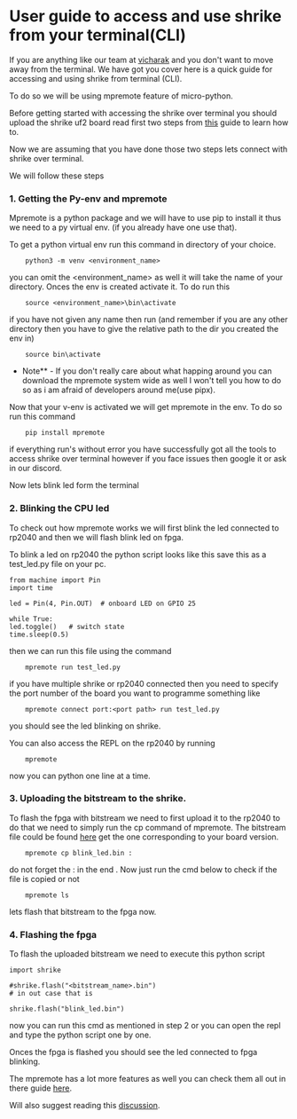 # User guide to access and use shrike from your terminal(CLI)

If you are anything like our team at [vicharak](vicharak.in) and you don't want to move away from the terminal. We have got you cover here is a quick guide for accessing and using shrike from terminal (CLI). 

To do so we will be using mpremote feature of micro-python.

Before getting started with accessing the shrike over terminal you should upload the shrike uf2 board read first two steps from [this](./getting_started.md) guide to learn how to. 

Now we are assuming that you have done those two steps lets connect with shrike over terminal.

We will follow these steps 


### 1. Getting the Py-env and mpremote

Mpremote is a python package and we will have to use pip to install it thus we need to a py virtual env. (if you already have one use that).

To get a python virtual env run this command in directory of your choice.

```
    python3 -m venv <environment_name>
```
you can omit the <environment_name> as well it will take the name of your directory. Onces the env is created activate it. To do run this 

```
    source <environment_name>\bin\activate 
```
if you have not given any name then run (and remember if you are any other directory then you have to give the relative path to the dir you created the env in)

```
    source bin\activate
```

 * Note** - If you don't really care about what happing around you can download the mpremote system wide as well I won't tell you how to do so as i am afraid of developers around me(use pipx).

Now that your v-env is activated we will get mpremote in the env. To do so run this command 

```
    pip install mpremote 
```
if everything run's without error you have successfully got all the tools to access shrike over terminal however if you face issues then google it or ask in our discord. 

Now lets blink led form the terminal 

### 2. Blinking the CPU led 

To check out how mpremote works we will first blink the led connected to rp2040 and then we will flash blink led on fpga.

To blink a led on rp2040 the python script looks like this save this as a test_led.py file on your pc.

```
from machine import Pin
import time

led = Pin(4, Pin.OUT)  # onboard LED on GPIO 25

while True:
led.toggle()   # switch state
time.sleep(0.5)
```
then we can run this file using the command 
```
    mpremote run test_led.py
```

if you have multiple shrike or rp2040 connected then you need to specify the port number of the board you want to programme something like 

```
    mpremote connect port:<port path> run test_led.py
```
you should see the led blinking on shrike.

You can also access the REPL on the rp2040 by running 

```
    mpremote 
```
now you can python one line at a time. 

### 3. Uploading the bitstream to the shrike.

To flash the fpga with bitstream we need to first upload it to the rp2040 to do that we need to simply run the cp command of mpremote. The bitstream file could be found [here](../Test_bitstreams/) get the one corresponding to your board version. 

```
    mpremote cp blink_led.bin : 
```
do not forget the : in the end . Now just run the cmd below to check if the file is copied or not
```
    mpremote ls 
```
lets flash that bitstream to the fpga now.


### 4. Flashing the fpga 

To flash the uploaded bitstream we need to execute this python script 

```
import shrike

#shrike.flash("<bitstream_name>.bin")
# in out case that is 

shrike.flash("blink_led.bin")
```
now you can run this cmd as mentioned in step 2 or you can open the repl and type the python script one by one.

Onces the fpga is flashed you should see the led connected to fpga blinking.

The mpremote has a lot more features as well you can check them all out in there guide [here](https://docs.micropython.org/en/latest/reference/mpremote.html#).

Will also suggest reading this [discussion](https://github.com/orgs/micropython/discussions/9096). 